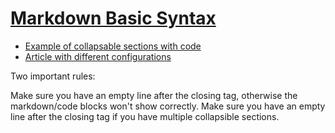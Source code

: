 # [Markdown Basic Syntax](https://www.markdownguide.org/basic-syntax/)

* [Example of collapsable sections with code](https://gist.github.com/pierrejoubert73/902cc94d79424356a8d20be2b382e1ab)
* [Article with different configurations](https://www.endtoend.ai/tutorial/collapsible-code-blocks/)

Two important rules:

Make sure you have an empty line after the closing </summary> tag, otherwise the markdown/code blocks won't show correctly.
Make sure you have an empty line after the closing </details> tag if you have multiple collapsible sections.